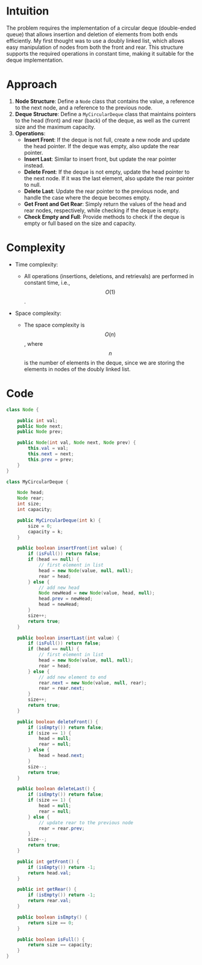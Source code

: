 # Intuition  
The problem requires the implementation of a circular deque (double-ended queue) that allows insertion and deletion of elements from both ends efficiently. My first thought was to use a doubly linked list, which allows easy manipulation of nodes from both the front and rear. This structure supports the required operations in constant time, making it suitable for the deque implementation.  

# Approach  
1. **Node Structure**: Define a `Node` class that contains the value, a reference to the next node, and a reference to the previous node.  
2. **Deque Structure**: Define a `MyCircularDeque` class that maintains pointers to the head (front) and rear (back) of the deque, as well as the current size and the maximum capacity.  
3. **Operations**:  
   - **Insert Front**: If the deque is not full, create a new node and update the head pointer. If the deque was empty, also update the rear pointer.  
   - **Insert Last**: Similar to insert front, but update the rear pointer instead.  
   - **Delete Front**: If the deque is not empty, update the head pointer to the next node. If it was the last element, also update the rear pointer to null.  
   - **Delete Last**: Update the rear pointer to the previous node, and handle the case where the deque becomes empty.  
   - **Get Front and Get Rear**: Simply return the values of the head and rear nodes, respectively, while checking if the deque is empty.  
   - **Check Empty and Full**: Provide methods to check if the deque is empty or full based on the size and capacity.  

# Complexity  
- Time complexity:   
  - All operations (insertions, deletions, and retrievals) are performed in constant time, i.e., $$O(1)$$.  
  
- Space complexity:   
  - The space complexity is $$O(n)$$, where $$n$$ is the number of elements in the deque, since we are storing the elements in nodes of the doubly linked list.

# Code
```java []
class Node {

    public int val;
    public Node next;
    public Node prev;

    public Node(int val, Node next, Node prev) {
        this.val = val;
        this.next = next;
        this.prev = prev;
    }
}

class MyCircularDeque {

    Node head;
    Node rear;
    int size;
    int capacity;

    public MyCircularDeque(int k) {
        size = 0;
        capacity = k;
    }

    public boolean insertFront(int value) {
        if (isFull()) return false;
        if (head == null) {
            // first element in list
            head = new Node(value, null, null);
            rear = head;
        } else {
            // add new head
            Node newHead = new Node(value, head, null);
            head.prev = newHead;
            head = newHead;
        }
        size++;
        return true;
    }

    public boolean insertLast(int value) {
        if (isFull()) return false;
        if (head == null) {
            // first element in list
            head = new Node(value, null, null);
            rear = head;
        } else {
            // add new element to end
            rear.next = new Node(value, null, rear);
            rear = rear.next;
        }
        size++;
        return true;
    }

    public boolean deleteFront() {
        if (isEmpty()) return false;
        if (size == 1) {
            head = null;
            rear = null;
        } else {
            head = head.next;
        }
        size--;
        return true;
    }

    public boolean deleteLast() {
        if (isEmpty()) return false;
        if (size == 1) {
            head = null;
            rear = null;
        } else {
            // update rear to the previous node
            rear = rear.prev;
        }
        size--;
        return true;
    }

    public int getFront() {
        if (isEmpty()) return -1;
        return head.val;
    }

    public int getRear() {
        if (isEmpty()) return -1;
        return rear.val;
    }

    public boolean isEmpty() {
        return size == 0;
    }

    public boolean isFull() {
        return size == capacity;
    }
}
```

